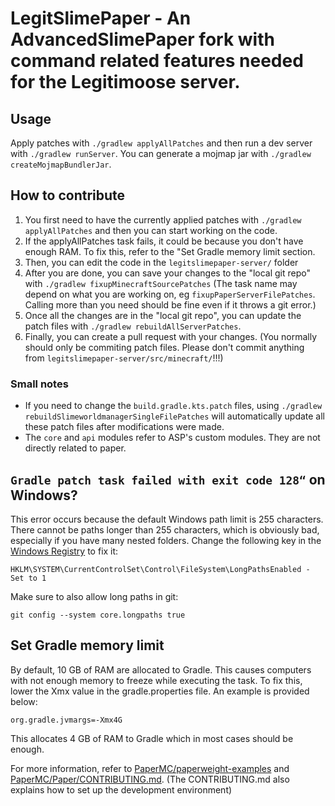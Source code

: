 # LegitSlimePaper - An AdvancedSlimePaper fork with command related features needed for the Legitimoose server.

## Usage

Apply patches with `./gradlew applyAllPatches` and then run a dev server with `./gradlew runServer`. You can generate a mojmap jar with `./gradlew createMojmapBundlerJar`.

## How to contribute
1. You first need to have the currently applied patches with `./gradlew applyAllPatches` and then you can start working on the code.
2. If the applyAllPatches task fails, it could be because you don't have enough RAM. To fix this, refer to the "Set Gradle memory limit section.
3. Then, you can edit the code in the `legitslimepaper-server/` folder
4. After you are done, you can save your changes to the "local git repo" with `./gradlew fixupMinecraftSourcePatches` (The task name may depend on what you are working on, eg `fixupPaperServerFilePatches`. Calling more than you need should be fine even if it throws a git error.)
5. Once all the changes are in the "local git repo", you can update the patch files with `./gradlew rebuildAllServerPatches`.
6. Finally, you can create a pull request with your changes. (You normally should only be commiting patch files. Please don't commit anything from `legitslimepaper-server/src/minecraft/`!!!)

### Small notes
- If you need to change the `build.gradle.kts.patch` files, using `./gradlew rebuildSlimeworldmanagerSingleFilePatches` will automatically update all these patch files after modifications were made.
- The `core` and `api` modules refer to ASP's custom modules. They are not directly related to paper.

## `Gradle patch task failed with exit code 128“` on Windows?
This error occurs because the default Windows path limit is 255 characters. There cannot be paths longer than 255 characters, which is obviously bad, especially if you have many nested folders. Change the following key in the [Windows Registry](https://en.wikipedia.org/wiki/Windows_Registry) to fix it:
```
HKLM\SYSTEM\CurrentControlSet\Control\FileSystem\LongPathsEnabled - Set to 1
```
Make sure to also allow long paths in git:
```
git config --system core.longpaths true
```

## Set Gradle memory limit
By default, 10 GB of RAM are allocated to Gradle. This causes computers with not enough memory to freeze while executing the task.
To fix this, lower the Xmx value in the gradle.properties file. An example is provided below:
```
org.gradle.jvmargs=-Xmx4G
```
This allocates 4 GB of RAM to Gradle which in most cases should be enough.

For more information, refer to [PaperMC/paperweight-examples](https://github.com/PaperMC/paperweight-examples) and [PaperMC/Paper/CONTRIBUTING.md](https://github.com/PaperMC/Paper/blob/master/CONTRIBUTING.md). (The CONTRIBUTING.md also explains how to set up the development environment)

